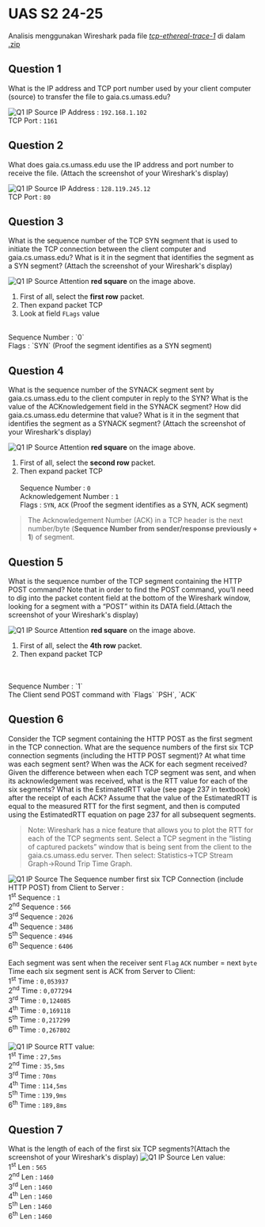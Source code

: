 # UAS S2 24-25 
Analisis menggunakan Wireshark pada file [_tcp-ethereal-trace-1_](./assets/tcp-ethereal-trace-1) di dalam [.zip](http://gaia.cs.umass.edu/wireshark-labs/wireshark-traces.zip)

## Question 1
What is the IP address and TCP port number used by your client computer (source) to transfer the file to gaia.cs.umass.edu?

![Q1 IP Source](./assets/q1-ip-source.png)
IP Address : `192.168.1.102` <br>
TCP Port : `1161`

## Question 2
What does gaia.cs.umass.edu use the IP address and port number to receive the file. (Attach the screenshot of your Wireshark's display)

![Q1 IP Source](./assets/q1-ip-source.png)
IP Address : `128.119.245.12` <br>
TCP Port : `80`

## Question 3
What is the sequence number of the TCP SYN segment that is used to initiate the TCP connection between the client computer and gaia.cs.umass.edu? What is it in the segment that identifies the segment as a SYN segment? (Attach the screenshot of your Wireshark's display)

![Q1 IP Source](./assets/q3-syn-flag.png)
Attention **red square** on the image above. <br>
1. First of all, select the **first row** packet.
2. Then expand packet TCP
3. Look at field `FLags` value
<br>
Sequence Number : `0` <br>
Flags : `SYN` (Proof the segment identifies as a SYN segment)

## Question 4
What is the sequence number of the SYNACK segment sent by gaia.cs.umass.edu to the client computer in reply to the SYN? What is the value of the ACKnowledgement field in the SYNACK segment? How did gaia.cs.umass.edu determine that value? What is it in the segment that identifies the segment as a SYNACK segment? (Attach the screenshot of your Wireshark's display)

![Q1 IP Source](./assets/q4-synack-value.png)
Attention **red square** on the image above. <br>
1. First of all, select the **second row** packet.
2. Then expand packet TCP
<br><br>
Sequence Number : `0` <br>
Acknowledgement Number : `1` <br>
Flags : `SYN`, `ACK` (Proof the segment identifies as a SYN, ACK segment) <br>
> The Acknowledgement Number (ACK) in a TCP header is the next number/byte (**Sequence Number from sender/response previously + 1**) of segment.

## Question 5
What is the sequence number of the TCP segment containing the HTTP POST command? Note that in order to find the POST command, you’ll need to dig into the packet content field at the bottom of the Wireshark window, looking for a segment with a “POST” within its DATA field.(Attach the screenshot of your Wireshark's display)

![Q1 IP Source](./assets/q5-post.png)
Attention **red square** on the image above. <br>
1. First of all, select the **4th row** packet.
2. Then expand packet TCP
<br>
<br>
Sequence Number : `1` <br>
The Client send POST command with `Flags` `PSH`, `ACK`

## Question 6
Consider the TCP segment containing the HTTP POST as the first segment in the TCP connection. What are the sequence numbers of the first six TCP connection segments (including the HTTP POST segment)? At what time was each segment sent? When was the ACK for each segment received? Given the difference between when each TCP segment was sent, and when its acknowledgement was received, what is the RTT value for each of the six segments? What is the EstimatedRTT value (see page 237 in textbook) after the receipt of each ACK? Assume that the value of the EstimatedRTT is equal to the measured RTT for the first segment, and then is computed using the EstimatedRTT equation on page 237 for all subsequent segments.

> Note: Wireshark has a nice feature that allows you to plot the RTT for each of the TCP segments sent. Select a TCP segment in the “listing of captured packets” window that is being sent from the client to the gaia.cs.umass.edu server. Then select: Statistics->TCP Stream Graph->Round Trip Time Graph.

![Q1 IP Source](./assets/q6-6th-first-segment.png)
The Sequence number first six TCP Connection (include HTTP POST) from Client to Server : <br>
1<sup>st</sup> Sequence : `1`<br>
2<sup>nd</sup> Sequence : `566`<br>
3<sup>rd</sup> Sequence : `2026`<br>
4<sup>th</sup> Sequence : `3486`<br>
5<sup>th</sup> Sequence : `4946`<br>
6<sup>th</sup> Sequence : `6406`<br>
<br>
Each segment was sent when the receiver sent `Flag` `ACK` number = next `byte`
<br>
Time each six segment sent is ACK from Server to Client:<br>
1<sup>st</sup> Time : `0,053937`<br>
2<sup>nd</sup> Time : `0,077294`<br>
3<sup>rd</sup> Time : `0,124085`<br>
4<sup>th</sup> Time : `0,169118`<br>
5<sup>th</sup> Time : `0,217299`<br>
6<sup>th</sup> Time : `0,267802`<br>
<br>
![Q1 IP Source](./assets/q6-6th-rtt.png)
RTT value: <br>
1<sup>st</sup> Time : `27,5ms`<br>
2<sup>nd</sup> Time : `35,5ms`<br>
3<sup>rd</sup> Time : `70ms`<br>
4<sup>th</sup> Time : `114,5ms`<br>
5<sup>th</sup> Time : `139,9ms`<br>
6<sup>th</sup> Time : `189,8ms`<br>

## Question 7
What is the length of each of the first six TCP segments?(Attach the screenshot of your Wireshark's display)
![Q1 IP Source](./assets/q7-len.png)
Len value: <br>
1<sup>st</sup> Len : `565`<br>
2<sup>nd</sup> Len : `1460` <br>
3<sup>rd</sup> Len : `1460` <br>
4<sup>th</sup> Len : `1460` <br>
5<sup>th</sup> Len : `1460` <br>
6<sup>th</sup> Len : `1460` <br>

